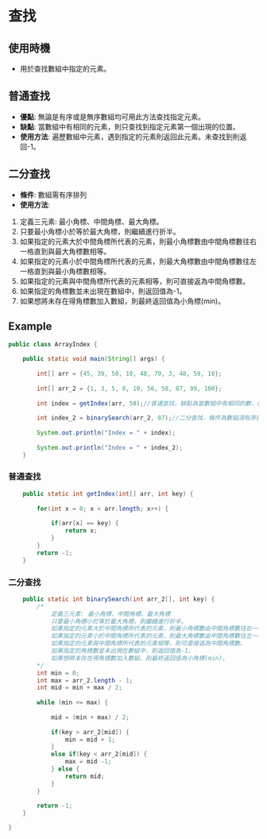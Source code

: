 # 查找
## 使用時機
- 用於查找數組中指定的元素。

## 普通查找
- **優點**: 無論是有序或是無序數組均可用此方法查找指定元素。
- **缺點**: 當數組中有相同的元素，則只查找到指定元素第一個出現的位置。
- **使用方法**: 遍歷數組中元素，遇到指定的元素則返回此元素。未查找到則返回-1。


## 二分查找
- **條件**: 數組需有序排列
- **使用方法**:  
1. 定義三元素: 最小角標、中間角標、最大角標。
2. 只要最小角標小於等於最大角標，則繼續進行折半。
3. 如果指定的元素大於中間角標所代表的元素，則最小角標數由中間角標數往右一格直到與最大角標數相等。
4. 如果指定的元素小於中間角標所代表的元素，則最大角標數由中間角標數往左一格直到與最小角標數相等。
5. 如果指定的元素與中間角標所代表的元素相等，則可直接返為中間角標數。
6. 如果指定的角標數並未出現在數組中，則返回值為-1。
7. 如果想將未存在得角標數加入數組，則最終返回值為小角標(min)。

## Example

```java
public class ArrayIndex {

	public static void main(String[] args) {
		
		int[] arr = {45, 39, 50, 10, 48, 70, 3, 48, 59, 10};
		
		int[] arr_2 = {1, 3, 5, 8, 10, 56, 58, 87, 99, 100};
		
		int index = getIndex(arr, 50);//普通查找，缺點為當數組中有相同的數，則只查找到第一個元素的位置
		
		int index_2 = binarySearch(arr_2, 87);//二分查找，條件為數組須有序排列。
		
		System.out.println("Index = " + index);
		
		System.out.println("Index = " + index_2);
	}
```

### 普通查找
```java
	public static int getIndex(int[] arr, int key) {
		
		for(int x = 0; x < arr.length; x++) {
			
			if(arr[x] == key) {
				return x;
			}
		}
		return -1;
	}
```

### 二分查找
```java
	public static int binarySearch(int arr_2[], int key) {
		/*
		    定義三元素: 最小角標、中間角標、最大角標
		    只要最小角標小於等於最大角標，則繼續進行折半。
		    如果指定的元素大於中間角標所代表的元素，則最小角標數由中間角標數往右一格直到與最大角標數相等。
		    如果指定的元素小於中間角標所代表的元素，則最大角標數由中間角標數往左一格直到與最小角標數相等。
		    如果指定的元素與中間角標所代表的元素相等，則可直接返為中間角標數。
		    如果指定的角標數並未出現在數組中，則返回值為-1。
		    如果想將未存在得角標數加入數組，則最終返回值為小角標(min)。
		*/
		int min = 0;
		int max = arr_2.length - 1;
		int mid = min + max / 2;
		
		while (min <= max) {
			
			mid = (min + max) / 2;
			
			if(key > arr_2[mid]) {
				min = mid + 1;
			}
			else if(key < arr_2[mid]) {
				max = mid -1;
			} else {
				return mid;
			}
		}
		
		return -1;
	}

}
```
